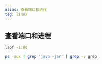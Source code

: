 ```yaml
---
alias: 查看端口和进程
tag: linux
---
```

 
## 查看端口和进程

```bash
lsof -i:80
```


```bash
ps -aux | grep 'java -jar' | grep -v grep
```